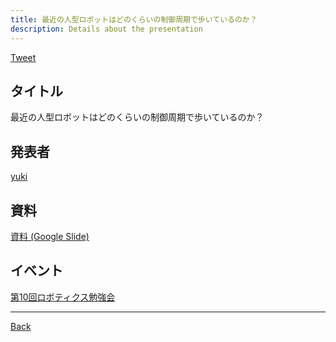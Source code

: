 ```yaml
---
title: 最近の人型ロボットはどのくらいの制御周期で歩いているのか？
description: Details about the presentation
---
```


<link rel="shortcut icon" type="image/x-icon" href="/favicon.ico?">

<a href="https://twitter.com/share?ref_src=twsrc%5Etfw" class="twitter-share-button" data-show-count="false">Tweet</a><script async src="https://platform.twitter.com/widgets.js" charset="utf-8"></script>

## タイトル
最近の人型ロボットはどのくらいの制御周期で歩いているのか？
## 発表者
[yuki](https://connpass.com/user/blessingyuki/)
## 資料
[資料 (Google Slide)](https://docs.google.com/presentation/d/1Trh9Lbp4xrx6jV_Zm8ckWhCCZNKQUz8QaHszMVo-ieE/edit?usp=sharing)
## イベント
[第10回ロボティクス勉強会](./10.md)

- - -
[Back](../../archive.md)
